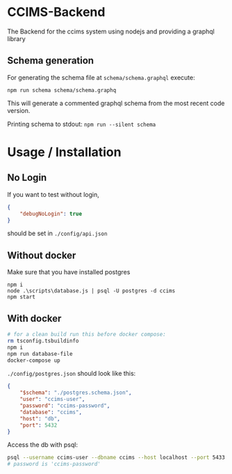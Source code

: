 # CCIMS-Backend
The Backend for the ccims system using nodejs and providing a graphql library

## Schema generation
For generating the schema file at `schema/schema.graphql` execute:
```
npm run schema schema/schema.graphq
```
This will generate a commented graphql schema from the most recent code version.

Printing schema to stdout: `npm run --silent schema`

# Usage / Installation

## No Login
If you want to test without login,
```json
{
    "debugNoLogin": true
}
```
should be set in `./config/api.json`

## Without docker
Make sure that you have installed postgres
```
npm i
node .\scripts\database.js | psql -U postgres -d ccims
npm start
```

## With docker
```bash
# for a clean build run this before docker compose:
rm tsconfig.tsbuildinfo
npm i
npm run database-file
docker-compose up
```
`./config/postgres.json` should look like this:
```json
{
    "$schema": "./postgres.schema.json",
    "user": "ccims-user",
    "password": "ccims-password",
    "database": "ccims",
    "host": "db",
    "port": 5432
}
```
Access the db with psql:

```bash
psql --username ccims-user --dbname ccims --host localhost --port 5433
# password is 'ccims-password'
```